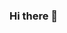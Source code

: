 ### Hi there 👋

<!--
**Doyoung-Park/Doyoung-Park** is a ✨ _special_ ✨ repository because its `README.md` (this file) appears on your GitHub profile.

Here are some ideas to get you started:

- 🔭 I’m currently working on ...
- 🌱 I’m currently learning ...
- 👯 I’m looking to collaborate on ...
- 🤔 I’m looking for help with ...
- 💬 Ask me about ...
- 📫 How to reach me: ...
- 😄 Pronouns: ...
- ⚡ Fun fact: ...
-->
<!-- ![Doyoung-Park's GitHub stats](https://github-readme-stats.vercel.app/api?username=Doyoung-Park&show_icons=true&theme=radical)
![Top Langs](https://github-readme-stats.vercel.app/api/top-langs/?username=Doyoung-Park&layout=compact&theme=tokyonight)
 -->
